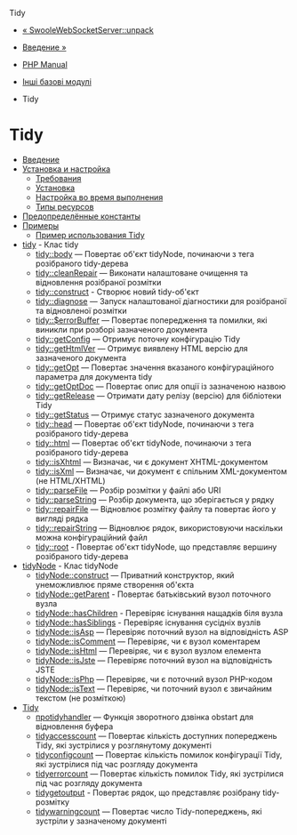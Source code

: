Tidy

-   [« SwooleWebSocketServer::unpack](swoole-websocket-server.unpack.html)
    
-   [Введение »](intro.tidy.html)
    
-   [PHP Manual](index.html)
    
-   [Інші базові модулі](refs.basic.other.html)
    
-   Tidy
    

# Tidy

-   [Введение](intro.tidy.html)
-   [Установка и настройка](tidy.setup.html)
    -   [Требования](tidy.requirements.html)
    -   [Установка](tidy.installation.html)
    -   [Настройка во время выполнения](tidy.configuration.html)
    -   [Типы ресурсов](tidy.resources.html)
-   [Предопределённые константы](tidy.constants.html)
-   [Примеры](tidy.examples.html)
    -   [Пример использования Tidy](tidy.examples.basic.html)
-   [tidy](class.tidy.html) - Клас tidy
    -   [tidy::body](tidy.body.html) — Повертає об'єкт tidyNode, починаючи з тега розібраного tidy-дерева
    -   [tidy::cleanRepair](tidy.cleanrepair.html) — Виконати налаштоване очищення та відновлення розібраної розмітки
    -   [tidy::construct](tidy.construct.html) - Створює новий tidy-об'єкт
    -   [tidy::diagnose](tidy.diagnose.html) — Запуск налаштованої діагностики для розібраної та відновленої розмітки
    -   [tidy::$errorBuffer](tidy.props.errorbuffer.html) — Повертає попередження та помилки, які виникли при розборі зазначеного документа
    -   [tidy::getConfig](tidy.getconfig.html) — Отримує поточну конфігурацію Tidy
    -   [tidy::getHtmlVer](tidy.gethtmlver.html) — Отримує виявлену HTML версію для зазначеного документа
    -   [tidy::getOpt](tidy.getopt.html) — Повертає значення вказаного конфігураційного параметра для документа tidy
    -   [tidy::getOptDoc](tidy.getoptdoc.html) — Повертає опис для опції із зазначеною назвою
    -   [tidy::getRelease](tidy.getrelease.html) — Отримати дату релізу (версію) для бібліотеки Tidy
    -   [tidy::getStatus](tidy.getstatus.html) — Отримує статус зазначеного документа
    -   [tidy::head](tidy.head.html) — Повертає об'єкт tidyNode, починаючи з тега розібраного tidy-дерева
    -   [tidy::html](tidy.html.html) — Повертає об'єкт tidyNode, починаючи з тега розібраного tidy-дерева
    -   [tidy::isXhtml](tidy.isxhtml.html) — Визначає, чи є документ XHTML-документом
    -   [tidy::isXml](tidy.isxml.html) — Визначає, чи документ є спільним XML-документом (не HTML/XHTML)
    -   [tidy::parseFile](tidy.parsefile.html) — Розбір розмітки у файлі або URI
    -   [tidy::parseString](tidy.parsestring.html) — Розбір документа, що зберігається у рядку
    -   [tidy::repairFile](tidy.repairfile.html) — Відновлює розмітку файлу та повертає його у вигляді рядка
    -   [tidy::repairString](tidy.repairstring.html) — Відновлює рядок, використовуючи наскільки можна конфігураційний файл
    -   [tidy::root](tidy.root.html) - Повертає об'єкт tidyNode, що представляє вершину розібраного tidy-дерева
-   [tidyNode](class.tidynode.html) - Клас tidyNode
    -   [tidyNode::construct](tidynode.construct.html) — Приватний конструктор, який унеможливлює пряме створення об'єкта
    -   [tidyNode::getParent](tidynode.getparent.html) - Повертає батьківський вузол поточного вузла
    -   [tidyNode::hasChildren](tidynode.haschildren.html) - Перевіряє існування нащадків біля вузла
    -   [tidyNode::hasSiblings](tidynode.hassiblings.html) - Перевіряє існування сусідніх вузлів
    -   [tidyNode::isAsp](tidynode.isasp.html) — Перевіряє поточний вузол на відповідність ASP
    -   [tidyNode::isComment](tidynode.iscomment.html) — Перевіряє, чи є вузол коментарем
    -   [tidyNode::isHtml](tidynode.ishtml.html) — Перевіряє, чи є вузол вузлом елемента
    -   [tidyNode::isJste](tidynode.isjste.html) — Перевіряє поточний вузол на відповідність JSTE
    -   [tidyNode::isPhp](tidynode.isphp.html) — Перевіряє, чи є поточний вузол PHP-кодом
    -   [tidyNode::isText](tidynode.istext.html) — Перевіряє, чи поточний вузол є звичайним текстом (не розміткою)
-   [Tidy](ref.tidy.html)
    -   [проtidyhandler](function.ob-tidyhandler.html) — Функція зворотного дзвінка obstart для відновлення буфера
    -   [tidyaccesscount](function.tidy-access-count.html) — Повертає кількість доступних попереджень Tidy, які зустрілися у розглянутому документі
    -   [tidyconfigcount](function.tidy-config-count.html) — Повертає кількість помилок конфігурації Tidy, які зустрілися під час розгляду документа
    -   [tidyerrorcount](function.tidy-error-count.html) — Повертає кількість помилок Tidy, які зустрілися під час розгляду документа
    -   [tidygetoutput](function.tidy-get-output.html) - Повертає рядок, що представляє розібрану tidy-розмітку
    -   [tidywarningcount](function.tidy-warning-count.html) — Повертає число Tidy-попереджень, які зустріли у зазначеному документі
